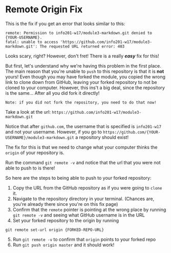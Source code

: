 # Remote Origin Fix

This is the fix if you get an error that looks similar to this:

```
remote: Permission to info201-w17/module3-markdown.git denied to {YOUR-USERNAME}.
fatal: unable to access 'https://github.com/info201-w17/module3-markdown.git': The requested URL returned error: 403
```

Looks scary, right? However, don't fret! There is a really _**easy**_ fix for this!


But first, let's understand why we're having this problem in the first place. The main reason that you're unable to `push` to this repository is that it is **not** yours! Even though you may have forked the module, you copied the wrong link to clone down from GitHub, leaving your forked repository to not be cloned to your computer. However, this ins't a big deal, since the repository is the same... After all you did fork it directly!

```
Note: if you did not fork the repository, you need to do that now!
```

Take a look at the url:
`https://github.com/info201-w17/module3-markdown.git`

Notice that after `github.com`, the username that is specified is `info201-w17` and not your username. However, if you go to `https://github.com/{YOUR-USERNAME}/module3-markdown.git` a repository should exist!

The fix for this is that we need to change what your computer thinks the `origin` of your repository is.

Run the command `git remote -v` and notice that the url that you were not able to push to is there!

So here are the steps to being able to push to your forked repository:
1. Copy the URL from the GitHub repository as if you were going to `clone` it.
2. Navigate to the repository directory in your terminal. (Chances are, you're already there since you're on this fix page)
3. Confirm that the `remote` pointer is pointing at the wrong place by running `git remote -v` and seeing what GitHub username is in the URL
4. Set your forked repository to the origin by running
```
git remote set-url origin {FORKED-REPO-URL}
```
5. Run `git remote -v` to confirm that `origin` points to your forked repo
6. Run `git push origin master` and it should work!

